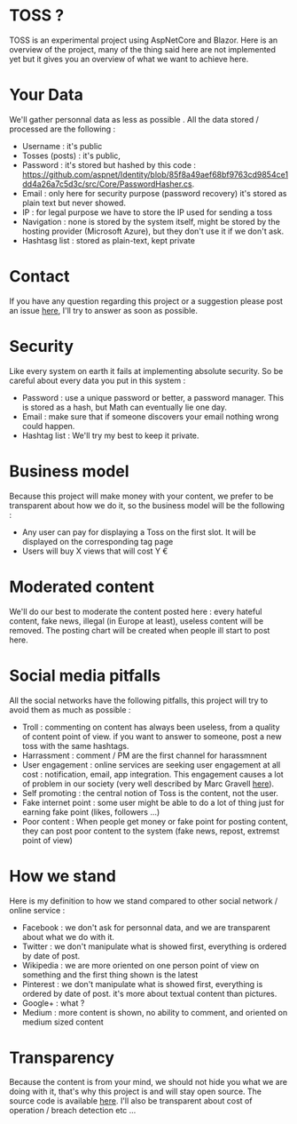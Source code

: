 # TOSS ?
TOSS is an experimental project using AspNetCore and Blazor. Here is an overview of the project, many of the thing said here are not implemented yet but it gives you an overview 
of what we want to achieve here.

# Your Data
We'll gather personnal data as less as possible . All the data stored / processed are the following :
- Username : it's public
- Tosses (posts) : it's public,
- Password : it's stored but hashed by this code : https://github.com/aspnet/Identity/blob/85f8a49aef68bf9763cd9854ce1dd4a26a7c5d3c/src/Core/PasswordHasher.cs.
- Email : only here for security purpose (password recovery) it's stored as plain text but never showed.
- IP : for legal purpose we have to store the IP used for sending a toss
- Navigation : none is stored by the system itself, might be stored by the hosting provider (Microsoft Azure), but they don't use it if we don't ask.
- Hashtasg list : stored as plain-text, kept private

# Contact
If you have any question regarding this project or a suggestion please post an issue [here](https://github.com/RemiBou/Toss.Blazor/issues), I'll try to answer as soon as possible.

# Security
Like every system on earth it fails at implementing absolute security. So be careful about every data you put in this system :
- Password : use a unique password or better, a password manager. This is stored as a hash, but Math can eventually lie one day.
- Email : make sure that if someone discovers your email nothing wrong could happen.
- Hashtag list : We'll try my best to keep it private.

# Business model
Because this project will make money with your content, we prefer to be transparent about how we do it, so the business model will be the following : 
- Any user can pay for displaying a Toss on the first slot. It will be displayed on the corresponding tag page
- Users will buy X views that will cost Y €

# Moderated content
We'll do our best to moderate the content posted here : every hateful content, fake news, illegal (in Europe at least), useless content will be removed. The posting chart will be created when people ill start to post here. 

# Social media pitfalls
All the social networks have the following pitfalls, this project will try to avoid them as much as possible :
- Troll : commenting on content has always been useless, from a quality of content point of view. if you want to answer to someone, post a new toss with the same hashtags.
- Harrassment : comment / PM are the first channel for harassmnent
- User engagement : online services are seeking user engagement at all cost : notification, email, app integration. This engagement causes a lot of problem in our society (very well described by Marc Gravell [here](https://blog.marcgravell.com/2018/12/a-thanksgiving-carol.html)).
- Self promoting : the central notion of Toss is the content, not the user. 
- Fake internet point : some user might be able to do a lot of thing just for earning fake point (likes, followers ...)
- Poor content : When people get money or fake point for posting content, they can post poor content to the system (fake news, repost, extremst point of view)

# How we stand
Here is my definition to how we stand compared to other social network / online service :
- Facebook : we don't ask for personnal data, and we are transparent about what we do with it.
- Twitter : we don't manipulate what is showed first, everything is ordered by date of post.
- Wikipedia : we are more oriented on one person point of view on something and the first thing shown is the latest
- Pinterest : we don't manipulate what is showed first, everything is ordered by date of post. it's more about textual content than pictures.
- Google+ : what ?
- Medium : more content is shown, no ability to comment, and oriented on medium sized content

# Transparency
Because the content is from your mind, we should not hide you what we are doing with it, that's why this project is and will stay open source.
The source code is available [here](https://github.com/RemiBou/Toss.Blazor).
I'll also be transparent about cost of operation / breach detection etc ...